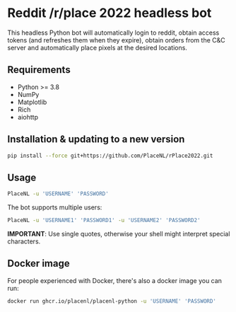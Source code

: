 # Reddit /r/place 2022 headless bot

This headless Python bot will automatically login to reddit, obtain access 
tokens (and refreshes them when they expire), obtain orders from the C&C server
and automatically place pixels at the desired locations.

## Requirements

- Python >= 3.8
- NumPy
- Matplotlib
- Rich
- aiohttp

## Installation & updating to a new version

```bash
pip install --force git+https://github.com/PlaceNL/rPlace2022.git
```

## Usage

```bash
PlaceNL -u 'USERNAME' 'PASSWORD'
```

The bot supports multiple users:
```bash
PlaceNL -u 'USERNAME1' 'PASSWORD1' -u 'USERNAME2' 'PASSWORD2'
```

**IMPORTANT**: Use single quotes, otherwise your shell might interpret special characters.

## Docker image

For people experienced with Docker, there's also a docker image you can run:

```bash
docker run ghcr.io/placenl/placenl-python -u 'USERNAME' 'PASSWORD'
```
